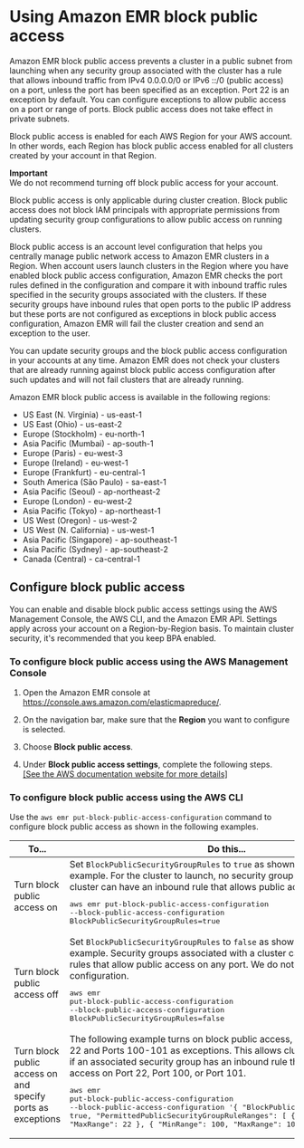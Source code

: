 # Using Amazon EMR block public access<a name="emr-block-public-access"></a>

Amazon EMR block public access prevents a cluster in a public subnet from launching when any security group associated with the cluster has a rule that allows inbound traffic from IPv4 0\.0\.0\.0/0 or IPv6 ::/0 \(public access\) on a port, unless the port has been specified as an exception\. Port 22 is an exception by default\. You can configure exceptions to allow public access on a port or range of ports\. Block public access does not take effect in private subnets\. 

Block public access is enabled for each AWS Region for your AWS account\. In other words, each Region has block public access enabled for all clusters created by your account in that Region\.

**Important**  
We do not recommend turning off block public access for your account\.

Block public access is only applicable during cluster creation\. Block public access does not block IAM principals with appropriate permissions from updating security group configurations to allow public access on running clusters\.

Block public access is an account level configuration that helps you centrally manage public network access to Amazon EMR clusters in a Region\. When account users launch clusters in the Region where you have enabled block public access configuration, Amazon EMR checks the port rules defined in the configuration and compare it with inbound traffic rules specified in the security groups associated with the clusters\. If these security groups have inbound rules that open ports to the public IP address but these ports are not configured as exceptions in block public access configuration, Amazon EMR will fail the cluster creation and send an exception to the user\. 

You can update security groups and the block public access configuration in your accounts at any time\. Amazon EMR does not check your clusters that are already running against block public access configuration after such updates and will not fail clusters that are already running\.

Amazon EMR block public access is available in the following regions:
+ US East \(N\. Virginia\) \- us\-east\-1
+ US East \(Ohio\) \- us\-east\-2
+ Europe \(Stockholm\) \- eu\-north\-1
+ Asia Pacific \(Mumbai\) \- ap\-south\-1
+ Europe \(Paris\) \- eu\-west\-3
+ Europe \(Ireland\) \- eu\-west\-1
+ Europe \(Frankfurt\) \- eu\-central\-1
+ South America \(São Paulo\) \- sa\-east\-1
+ Asia Pacific \(Seoul\) \- ap\-northeast\-2
+ Europe \(London\) \- eu\-west\-2
+ Asia Pacific \(Tokyo\) \- ap\-northeast\-1
+ US West \(Oregon\) \- us\-west\-2
+ US West \(N\. California\) \- us\-west\-1
+ Asia Pacific \(Singapore\) \- ap\-southeast\-1
+ Asia Pacific \(Sydney\) \- ap\-southeast\-2
+ Canada \(Central\) \- ca\-central\-1

## Configure block public access<a name="configure-block-public-access"></a>

You can enable and disable block public access settings using the AWS Management Console, the AWS CLI, and the Amazon EMR API\. Settings apply across your account on a Region\-by\-Region basis\. To maintain cluster security, it's recommended that you keep BPA enabled\.

### To configure block public access using the AWS Management Console<a name="configure-bpa-console"></a>

1. Open the Amazon EMR console at [https://console\.aws\.amazon\.com/elasticmapreduce/](https://console.aws.amazon.com/elasticmapreduce/)\.

1. On the navigation bar, make sure that the **Region** you want to configure is selected\.

1. Choose **Block public access**\.

1. Under **Block public access settings**, complete the following steps\.    
[\[See the AWS documentation website for more details\]](http://docs.aws.amazon.com/emr/latest/ManagementGuide/emr-block-public-access.html)

### To configure block public access using the AWS CLI<a name="configure-bpa-cli"></a>

Use the `aws emr put-block-public-access-configuration` command to configure block public access as shown in the following examples\.


| To\.\.\. | Do this\.\.\. | 
| --- | --- | 
|  Turn block public access on  |  Set `BlockPublicSecurityGroupRules` to `true` as shown in the following example\. For the cluster to launch, no security group associated with a cluster can have an inbound rule that allows public access\. <pre>aws emr put-block-public-access-configuration --block-public-access-configuration BlockPublicSecurityGroupRules=true</pre>  | 
|  Turn block public access off  |  Set `BlockPublicSecurityGroupRules` to `false` as shown in the following example\. Security groups associated with a cluster can have inbound rules that allow public access on any port\. We do not recommend this configuration\. <pre>aws emr put-block-public-access-configuration --block-public-access-configuration BlockPublicSecurityGroupRules=false</pre>  | 
|  Turn block public access on and specify ports as exceptions  |  The following example turns on block public access, and specifies Port 22 and Ports 100\-101 as exceptions\. This allows clusters to be created if an associated security group has an inbound rule that allows public access on Port 22, Port 100, or Port 101\. <pre>aws emr put-block-public-access-configuration --block-public-access-configuration  '{ "BlockPublicSecurityGroupRules": true, "PermittedPublicSecurityGroupRuleRanges": [ { "MinRange": 22, "MaxRange": 22 }, { "MinRange": 100, "MaxRange": 101 } ] }'</pre>  | 